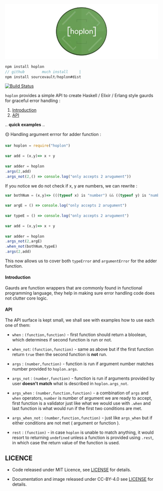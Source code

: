 
![](./logo.jpg)

```js
npm install hoplon
// github        much install     |
npm install sourcevault/hoplon#dist
```

[![Build Status](https://travis-ci.org/sourcevault/hoplon.svg?branch=dev)](https://travis-ci.org/sourcevault/hoplon)

`hoplon` provides a simple API to create Haskell / Elixir / Erlang style gaurds for graceful error handling :

1. [Introduction](#introduction)
1. [API](#introduction)

.. **quick examples** ..

🟡 Handling argument errror for adder function :
```js
var hoplon = require("hoplon")

var add = (x,y)=> x + y

var adder = hoplon
.args(2,add)
.args_not(2,() => console.log("only accepts 2 arugument"))
```
If you notice we do not check if x, y are numbers, we can rewrite :

```js
var bothNum = (x,y)=> (((typeof x) is "number") && ((typeof y) is "number"))

var argE = () => console.log("only accepts 2 arugument")

var typeE = () => console.log("only accepts 2 arugument")

var add = (x,y)=> x + y

var adder = hoplon
.args_not(2,argE)
.when_not(bothNum,typeE)
.args(2,add)
```
This now allows us to cover both `typeError` and `argumentError` for the adder function.

#### Introduction

Gaurds are function wrappers that are commonly found in functional programming language, they help in making sure error handling code does not clutter core logic.

#### API

The API surface is kept small, we shall see with examples how to use each one of them:

- `when` : `(function,function)` - first function should return a bloolean, which determines if second function is run or not.

- `when_not`: `(function,function)` - same as above but if the first function return `true` then the second function is **not** run.

- `args` : `(number,function)` - function is run if argument number matches number provided to `hoplon.args`.

- `args_not` : `(number,function)` - function is run if arguments provided by user **doesn't match** what is described in `hoplon.args_not`.

- `args_when` : `(number,function,function)` - a combination of `args` and `when` operators, `number` is number of argument we are ready to accept, first function is a validator just like what we would use with `.when` and last function is what would run if the first two conditions are met.

- `args_when_not` : `(number,function,function)` - just like `args_when` but if either conditions are not met ( argument or function ).

- `rest` : `(function)` - in case `hoplon` is unable to match anything, it would resort to returning `undefined` unless a function is provided using `.rest`, in which case the return value of the function is used.


## LICENCE

- Code released under MIT Licence, see [LICENSE](https://github.com/sourcevault/hoplon/blob/dist/LICENCE) for details.

- Documentation and image released under CC-BY-4.0 see [LICENSE](https://github.com/sourcevault/hoplon/blob/dev/LICENCE1) for details.



